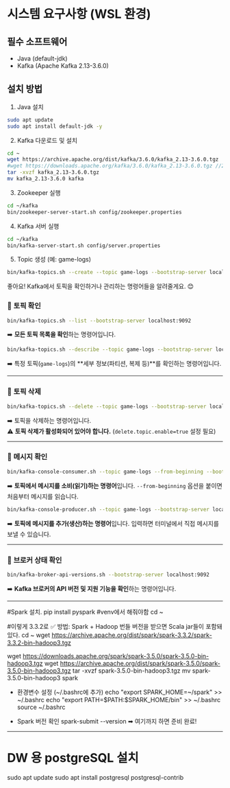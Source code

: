 # 시스템 요구사항 (WSL 환경)

## 필수 소프트웨어

- Java (default-jdk)
- Kafka (Apache Kafka 2.13-3.6.0)

## 설치 방법

1. Java 설치
```bash
sudo apt update
sudo apt install default-jdk -y
```

2. Kafka 다운로드 및 설치
```bash
cd ~
wget https://archive.apache.org/dist/kafka/3.6.0/kafka_2.13-3.6.0.tgz
#wget https://downloads.apache.org/kafka/3.6.0/kafka_2.13-3.6.0.tgz //2024년안전버전
tar -xvzf kafka_2.13-3.6.0.tgz
mv kafka_2.13-3.6.0 kafka
```

3. Zookeeper 실행
```bash
cd ~/kafka
bin/zookeeper-server-start.sh config/zookeeper.properties
```
4. Kafka 서버 실행
```bash
cd ~/kafka
bin/kafka-server-start.sh config/server.properties
```
5. Topic 생성 (예: game-logs)
```bash
bin/kafka-topics.sh --create --topic game-logs --bootstrap-server localhost:9092
```

좋아요! Kafka에서 토픽을 확인하거나 관리하는 명령어들을 알려줄게요. 😊


### 🔹 **토픽 확인**
```sh
bin/kafka-topics.sh --list --bootstrap-server localhost:9092
```
➡️ **모든 토픽 목록을 확인**하는 명령어입니다.

```sh
bin/kafka-topics.sh --describe --topic game-logs --bootstrap-server localhost:9092
```
➡️ 특정 토픽(`game-logs`)의 **세부 정보(파티션, 복제 등)**를 확인하는 명령어입니다.

---

### 🔹 **토픽 삭제**
```sh
bin/kafka-topics.sh --delete --topic game-logs --bootstrap-server localhost:9092
```
➡️ 토픽을 삭제하는 명령어입니다.  
⚠️ **토픽 삭제가 활성화되어 있어야 합니다.** (`delete.topic.enable=true` 설정 필요)

---

### 🔹 **메시지 확인**
```sh
bin/kafka-console-consumer.sh --topic game-logs --from-beginning --bootstrap-server localhost:9092
```
➡️ **토픽에서 메시지를 소비(읽기)하는 명령어**입니다. `--from-beginning` 옵션을 붙이면 처음부터 메시지를 읽습니다.

```sh
bin/kafka-console-producer.sh --topic game-logs --bootstrap-server localhost:9092
```
➡️ **토픽에 메시지를 추가(생산)하는 명령어**입니다. 입력하면 터미널에서 직접 메시지를 보낼 수 있습니다.

---

### 🔹 **브로커 상태 확인**
```sh
bin/kafka-broker-api-versions.sh --bootstrap-server localhost:9092
```
➡️ **Kafka 브로커의 API 버전 및 지원 기능을 확인**하는 명령어입니다.

-----------------------------------------------------------------------
#Spark 설치. 
pip install pyspark #venv에서 해줘야함 
cd ~


#이렇게 3.3.2로 ✅ 방법: Spark + Hadoop 번들 버전을 받으면 Scala jar들이 포함돼 있다.
cd ~
wget https://archive.apache.org/dist/spark/spark-3.3.2/spark-3.3.2-bin-hadoop3.tgz

wget https://downloads.apache.org/spark/spark-3.5.0/spark-3.5.0-bin-hadoop3.tgz
wget https://archive.apache.org/dist/spark/spark-3.5.0/spark-3.5.0-bin-hadoop3.tgz
tar -xvzf spark-3.5.0-bin-hadoop3.tgz
mv spark-3.5.0-bin-hadoop3 spark

- 환경변수 설정 (~/.bashrc에 추가)
echo "export SPARK_HOME=~/spark" >> ~/.bashrc
echo "export PATH=\$PATH:\$SPARK_HOME/bin" >> ~/.bashrc
source ~/.bashrc

- Spark 버전 확인
spark-submit --version
➡ 여기까지 하면 준비 완료!


------------------------------------------
# DW 용 postgreSQL 설치
sudo apt update
sudo apt install postgresql postgresql-contrib
